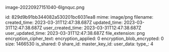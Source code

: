 image-20220927151040-6lgnquc.png

id: 829d9b91bb344082a530201bc6031ea8
mime: image/png
filename: 
created_time: 2023-03-31T12:47:38.687Z
updated_time: 2023-03-31T12:47:38.687Z
user_created_time: 2023-03-31T12:47:38.687Z
user_updated_time: 2023-03-31T12:47:38.687Z
file_extension: png
encryption_cipher_text: 
encryption_applied: 0
encryption_blob_encrypted: 0
size: 1466530
is_shared: 0
share_id: 
master_key_id: 
user_data: 
type_: 4